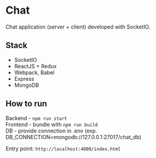 <h1>Chat</h1>
<p>Chat application (server + client) developed with SocketIO.</p>

<h2>Stack</h2>
<ul>
    <li>SocketIO</li>
    <li>ReactJS + Redux</li>
    <li>Webpack, Babel</li>
    <li>Express</li>
    <li>MongoDB</li>
</ul>

<h2>How to run</h2>
Backend - <code>npm run start</code><br/>
Frontend - bundle with <code>npm run build</code><br/>
DB - provide connection in .env (exp. DB_CONNECTION=mongodb://127.0.0.1:27017/chat_db)

Entry point: <code>http://localhost:4000/index.html</code>
